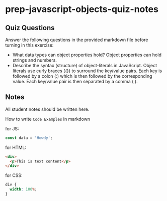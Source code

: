 # prep-javascript-objects-quiz-notes

## Quiz Questions

Answer the following questions in the provided markdown file before turning in this exercise:

- What data types can object properties hold?
  Object properties can hold strings and numbers.
- Describe the syntax (structure) of object-literals in JavaScript.
  Object literals use curly braces ({}) to surround the key/value pairs. Each key is followed by a colon (:) which is then followed by the corresponding value. Each key/value pair is then separated by a comma (,).

## Notes

All student notes should be written here.

How to write `Code Examples` in markdown

for JS:

```javascript
const data = 'Howdy';
```

for HTML:

```html
<div>
  <p>This is text content</p>
</div>
```

for CSS:

```css
div {
  width: 100%;
}
```
